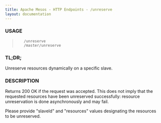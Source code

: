 ```yaml
---
title: Apache Mesos - HTTP Endpoints - /unreserve
layout: documentation
---
```

<!--- This is an automatically generated file. DO NOT EDIT! --->

### USAGE ###
>        /unreserve
>        /master/unreserve

### TL;DR; ###
Unreserve resources dynamically on a specific slave.

### DESCRIPTION ###
Returns 200 OK if the request was accepted. This does not
imply that the requested resources have been unreserved successfully:
resource unreservation is done asynchronously and may fail.

Please provide "slaveId" and "resources" values designating
the resources to be unreserved.
